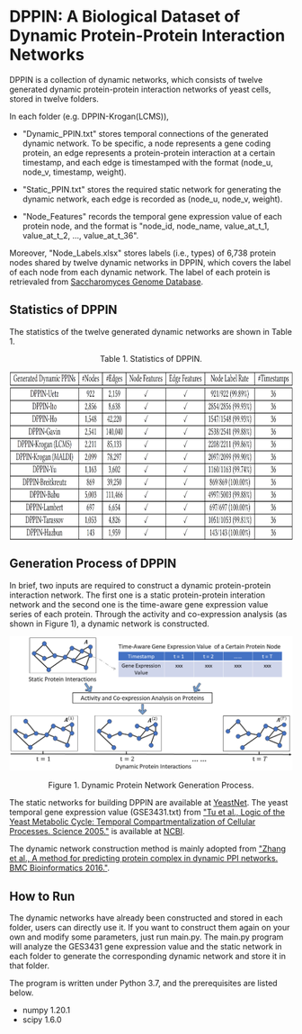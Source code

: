 # DPPIN: A Biological Dataset of Dynamic Protein-Protein Interaction Networks
DPPIN is a collection of dynamic networks, which consists of twelve generated dynamic protein-protein interaction networks of yeast cells, stored in twelve folders.

In each folder (e.g. DPPIN-Krogan(LCMS)),

- "Dynamic_PPIN.txt" stores temporal connections of the generated dynamic network. To be specific, a node represents a gene coding protein, an edge represents a protein-protein interaction at a certain timestamp, and each edge is timestamped with the format (node_u, node_v, timestamp, weight).

- "Static_PPIN.txt" stores the required static network for generating the dynamic network, each edge is recorded as (node_u, node_v, weight).

- "Node_Features" records the temporal gene expression value of each protein node, and the format is "node_id, node_name, value_at_t_1, value_at_t_2, ..., value_at_t_36".

Moreover, "Node_Labels.xlsx" stores labels (i.e., types) of 6,738 protein nodes shared by twelve dynamic networks in DPPIN, which covers the label of each node from each dynamic network. The label of each protein is retrievaled from [Saccharomyces Genome Database](https://www.yeastgenome.org/).


## Statistics of DPPIN
The statistics of the twelve generated dynamic networks are shown in Table 1. 

<p align="center"> Table 1. Statistics of DPPIN. </p>
<p align="center"> <img align="center" src="/data_stats.jpg" width="883" height="300"> </p>


## Generation Process of DPPIN
In brief, two inputs are required to construct a dynamic protein-protein interaction network. The first one is a static protein-protein interation network and the second one is the time-aware gene expression value series of each protein. Through the activity and co-expression analysis (as shown in Figure 1), a dynamic network is constructed.

![pic](/generation_process.png)
<p align="center"> Figure 1. Dynamic Protein Network Generation Process. </p>

The static networks for building DPPIN are available at [YeastNet](https://www.inetbio.org/yeastnet/downloadnetwork.php).
The yeast temporal gene expression value (GSE3431.txt) from ["Tu et al., Logic of the Yeast Metabolic Cycle: Temporal Compartmentalization of Cellular Processes. Science 2005."](https://science.sciencemag.org/content/310/5751/1152) is available at [NCBI](https://www.ncbi.nlm.nih.gov/geo/download/?acc=GSE3431).

The dynamic network construction method is mainly adopted from ["Zhang et al., A method for predicting protein complex in dynamic PPI networks. BMC Bioinformatics 2016."](https://bmcbioinformatics.biomedcentral.com/articles/10.1186/s12859-016-1101-y).

## How to Run
The dynamic networks have already been constructed and stored in each folder, users can directly use it. If you want to construct them again on your own and modify some parameters, just run main.py. The main.py program will analyze the GES3431 gene expression value and the static network in each folder to generate the corresponding dynamic network and store it in that folder.

The program is written under Python 3.7, and the prerequisites are listed below.
- numpy 1.20.1
- scipy 1.6.0
